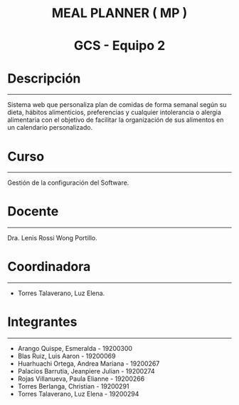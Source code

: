 # <h1 align="center">  MEAL  PLANNER ( MP )

# <h1 align="center">  GCS  -  Equipo 2
  
# Descripción
---
Sistema web que personaliza plan de comidas de forma semanal según su dieta, hábitos alimenticios, preferencias y cualquier intolerancia o alergia alimentaria con el objetivo de facilitar la organización de sus alimentos en un calendario personalizado.
  
# Curso
---
Gestión de la configuración del Software.

# Docente
---
Dra. Lenis Rossi Wong Portillo.

# Coordinadora
---
- Torres Talaverano, Luz Elena.
  
# Integrantes
---
- Arango Quispe, Esmeralda  - 19200300
- Blas Ruiz, Luis Aaron  -  19200069
- Huarhuachi Ortega, Andrea Mariana  - 19200267  
- Palacios Barrutia, Jeanpiere Julian  - 19200274  
- Rojas Villanueva, Paula Elianne  - 19200266
- Torres Berlanga, Christian  - 19200291
- Torres Talaverano, Luz Elena  - 19200294


  

